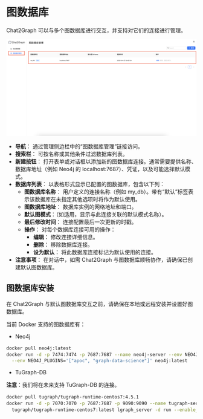 # 图数据库

Chat2Graph 可以与多个图数据库进行交互，并支持对它们的连接进行管理。

![](../../../img/graph-db-management-cn.png)

+ **导航**： 通过管理侧边栏中的“图数据库管理”链接访问。
+ **搜索栏**： 可按名称或其他条件过滤数据库列表。
+ **新建按钮**： 打开表单或对话框以添加新的图数据库连接。通常需要提供名称、数据库地址（例如 Neo4j 的 localhost:7687）、凭证，以及可能选择默认模式。
+ **数据库列表**： 以表格形式显示已配置的图数据库，包含以下列：
    - **图数据库名称**： 用户定义的连接名称（例如 my_db）。带有“默认”标签表示该数据库在未指定其他选项时将作为默认使用。
    - **图数据库地址**： 数据库实例的网络地址和端口。
    - **默认图模式**：（如适用，显示与此连接关联的默认模式名称）。
    - **最后修改时间**： 连接配置最后一次更新的时戳。
    - **操作**： 对每个数据库连接可用的操作：
        * **编辑**： 修改连接详细信息。
        * **删除**： 移除数据库连接。
        * **设为默认**： 将此数据库连接标记为默认使用的连接。
+ **注意事项**： 在对话中，如需 Chat2Graph 与图数据库顺畅协作，请确保已创建默认图数据库。

## 图数据库安装

在 Chat2Graph 与默认图数据库交互之前，请确保在本地或远程安装并设置好图数据库。

当前 Docker 支持的图数据库有：

* Neo4j

```bash
docker pull neo4j:latest
docker run -d -p 7474:7474 -p 7687:7687 --name neo4j-server --env NEO4J_AUTH=none \
  --env NEO4J_PLUGINS='["apoc", "graph-data-science"]' neo4j:latest
```

* TuGraph-DB

**注意**：我们将在未来支持 TuGraph-DB 的连接。

```bash
docker pull tugraph/tugraph-runtime-centos7:4.5.1
docker run -d -p 7070:7070 -p 7687:7687 -p 9090:9090 --name tugraph-server \
  tugraph/tugraph-runtime-centos7:latest lgraph_server -d run --enable_plugin true
```